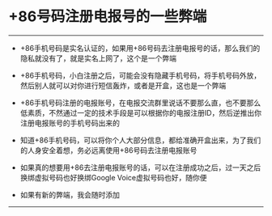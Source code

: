 # +86号码注册电报号的一些弊端

---------------------

- +86手机号码是实名认证的，如果用+86号码去注册电报号的话，那么我们的隐私就没有了，就是实名上网了，这个是一个弊端

- +86手机号码，小白注册之后，可能会没有隐藏手机号码，将手机号码外放，然后别人就可以对你进行短信轰炸，或者是开盒，这也是一个弊端

- +86手机号码注册的电报账号，在电报交流群里说话不要那么直，也不要那么低素质，不然通过一定的技术手段是可以根据你的电报注册ID，然后逆推出你注册电报账号的手机号码出来的

- 知道+86手机号码，可以将你个人大部分信息，都给准确开盒出来，为了我们的人身安全着想，务必远离使用+86号码去注册电报账号

- 如果真的想要用+86去注册电报账号的话，可以在注册成功之后，过一天之后换绑虚拟号码也好换绑Google Voice虚拟号码也好，随你便

- 如果有新的弊端，我会随时添加

---------------------